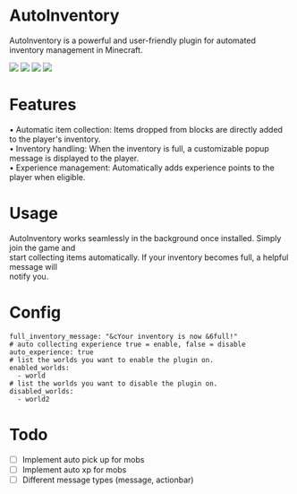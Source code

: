 # AutoInventory

AutoInventory is a powerful and user-friendly plugin for automated inventory management in Minecraft.

[![](https://poggit.pmmp.io/shield.state/AutoInventory)](https://poggit.pmmp.io/p/AutoInventory)
<a href="https://poggit.pmmp.io/p/AutoInventory"><img src="https://poggit.pmmp.io/shield.state/AutoInventory"></a> [![](https://poggit.pmmp.io/shield.api/AutoInventory)](https://poggit.pmmp.io/p/AutoInventory)
<a href="https://poggit.pmmp.io/p/AutoInventory"><img src="https://poggit.pmmp.io/shield.api/AutoInventory"></a>

# Features

• Automatic item collection: Items dropped from blocks are directly added to the player's inventory.\
• Inventory handling: When the inventory is full, a customizable popup message is displayed to the player.\
• Experience management: Automatically adds experience points to the player when eligible.

# Usage

AutoInventory works seamlessly in the background once installed. Simply join the game and\
start collecting items automatically. If your inventory becomes full, a helpful message will\
notify you.

# Config

```# full inventory message: use '&' symbol for color codes
full_inventory_message: "&cYour inventory is now &6full!"
# auto collecting experience true = enable, false = disable
auto_experience: true
# list the worlds you want to enable the plugin on.
enabled_worlds:
  - world
# list the worlds you want to disable the plugin on.
disabled_worlds:
  - world2
  ```

# Todo

- [ ] Implement auto pick up for mobs
- [ ] Implement auto xp for mobs
- [ ] Different message types (message, actionbar)
